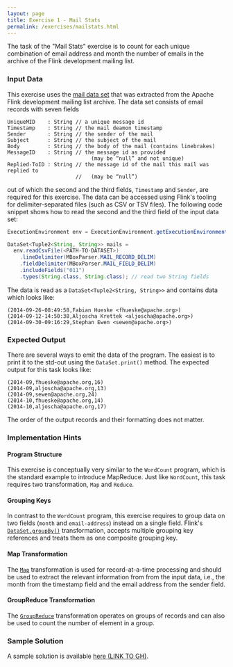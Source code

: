 ```yaml
---
layout: page
title: Exercise 1 - Mail Stats
permalink: /exercises/mailstats.html
---
```


The task of the "Mail Stats" exercise is to count for each unique combination of email address and month the number of emails in the archive of the Flink development mailing list. 

### Input Data

This exercise uses the [mail data set](/exercises/trainingData.html) that was extracted from the Apache Flink development mailing list archive. The data set consists of email records with seven fields

~~~
UniqueMID    : String // a unique message id
Timestamp    : String // the mail deamon timestamp
Sender       : String // the sender of the mail
Subject      : String // the subject of the mail
Body         : String // the body of the mail (contains linebrakes)
MessageID    : String // the message id as provided 
                           (may be “null” and not unique)
Replied-ToID : String // the message id of the mail this mail was replied to 
                      //   (may be “null”)
~~~

out of which the second and the third fields, `Timestamp` and `Sender`, are required for this exercise. The data can be accessed using Flink's tooling for delimiter-separated files (such as CSV or TSV files). The following code snippet shows how to read the second and the third field of the input data set:

~~~java
ExecutionEnvironment env = ExecutionEnvironment.getExecutionEnvironment();

DataSet<Tuple2<String, String>> mails =
  env.readCsvFile(<PATH-TO-DATASET>)
    .lineDelimiter(MBoxParser.MAIL_RECORD_DELIM)
    .fieldDelimiter(MBoxParser.MAIL_FIELD_DELIM)
    .includeFields("011")
    .types(String.class, String.class); // read two String fields
~~~

The data is read as a `DataSet<Tuple2<String, String>>` and contains data which looks like:

~~~
(2014-09-26-08:49:58,Fabian Hueske <fhueske@apache.org>)
(2014-09-12-14:50:38,Aljoscha Krettek <aljoscha@apache.org>)
(2014-09-30-09:16:29,Stephan Ewen <sewen@apache.org>)
~~~

### Expected Output

There are several ways to emit the data of the program. The easiest is to print it to the std-out using the `DataSet.print()` method. The expected output for this task looks like:

~~~
(2014-09,fhueske@apache.org,16)
(2014-09,aljoscha@apache.org,13)
(2014-09,sewen@apache.org,24)
(2014-10,fhueske@apache.org,14)
(2014-10,aljoscha@apache.org,17)
~~~

The order of the output records and their formatting does not matter. 

### Implementation Hints

#### Program Structure

This exercise is conceptually very similar to the `WordCount` program, which is the standard example to introduce MapReduce. Just like `WordCount`, this task requires two transformation, `Map` and `Reduce`. 

#### Grouping Keys

In contrast to the `WordCount` program, this exercise requires to group data on two fields (`month` and `email-address`) instead on a single field. Flink's [`DataSet.groupBy()`](http://ci.apache.org/projects/flink/flink-docs-master/apis/programming_guide.html#specifying-keys) transformation, accepts multiple grouping key references and treats them as one composite grouping key.

#### Map Transformation

The [`Map`](http://ci.apache.org/projects/flink/flink-docs-master/apis/dataset_transformations.html#map) transformation is used for record-at-a-time processing and should be used to extract the relevant information from from the input data, i.e., the month from the timestamp field and the email address from the sender field.

#### GroupReduce Transformation

The [`GroupReduce`](http://ci.apache.org/projects/flink/flink-docs-master/apis/dataset_transformations.html#groupreduce-on-grouped-dataset) transformation operates on groups of records and can also be used to count the number of element in a group.

### Sample Solution

A sample solution is available [here (LINK TO GH)]().
